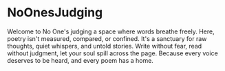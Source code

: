 # NoOnesJudging
 Welcome to No One's judging a space where words breathe freely. Here, poetry isn't measured, compared, or confined. It's a sanctuary for raw thoughts, quiet whispers, and untold stories. Write without fear, read without judgment, let your soul spill across the page. Because every voice deserves to be heard, and every poem has a home.

